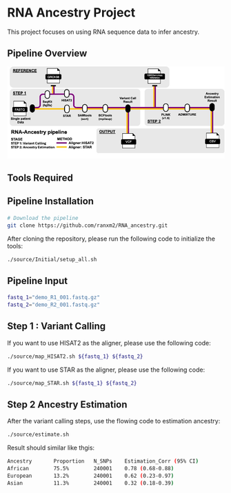 # RNA Ancestry Project
This project focuses on using RNA sequence data to infer ancestry.

## Pipeline Overview
![Pipeline Overview](images/overview.jpg)

## Tools Required

## Pipeline Installation
```bash
# Download the pipeline
git clone https://github.com/ranxm2/RNA_ancestry.git
```

After cloning the repository, please run the following code to initialize the tools:

```bash
./source/Initial/setup_all.sh
```

##  Pipeline Input
```bash
fastq_1="demo_R1_001.fastq.gz"
fastq_2="demo_R2_001.fastq.gz"
```

## Step 1 : Variant Calling
If you want to use HISAT2 as the aligner, please use the following code:

```bash
./source/map_HISAT2.sh ${fastq_1} ${fastq_2}
```

If you want to use STAR as the aligner, please use the following code:

```bash
./source/map_STAR.sh ${fastq_1} ${fastq_2}
```

## Step 2  Ancestry Estimation

After the variant calling steps, use the flowing code to estimation ancestry:


```bash
./source/estimate.sh
```


Result should similar like thgis:

```bash
Ancestry       Proportion   N_SNPs    Estimation_Corr (95% CI)
African        75.5%        240001    0.78 (0.68-0.88)
European       13.2%        240001    0.62 (0.23-0.97)
Asian          11.3%        240001    0.32 (0.18-0.39)


```